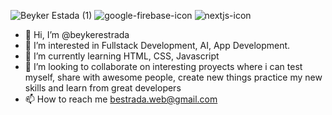 ![Beyker Estada (1)](https://github.com/beykerestrada/beykerestrada/assets/96588336/221162a0-3c12-4bb1-916c-ef0c8bd2d8f5)
![google-firebase-icon](https://github.com/beykerestrada/beykerestrada/assets/96588336/a998872c-9cd8-4494-b903-e1354c017936)
![nextjs-icon](https://github.com/beykerestrada/beykerestrada/assets/96588336/8c56370b-a0aa-42ca-b821-d0b8f0661b3f)



- 👋 Hi, I’m @beykerestrada
- 👀 I’m interested in Fullstack Development, AI, App Development. 
- 🌱 I’m currently learning HTML, CSS, Javascript
- 💞️ I’m looking to collaborate on interesting proyects where i can test myself, share with awesome people, create new things practice my new skills and learn from great developers
- 📫 How to reach me bestrada.web@gmail.com

<!---
beykerestrada/beykerestrada is a ✨ special ✨ repository because its `README.md` (this file) appears on your GitHub profile.
You can click the Preview link to take a look at your changes.
--->
